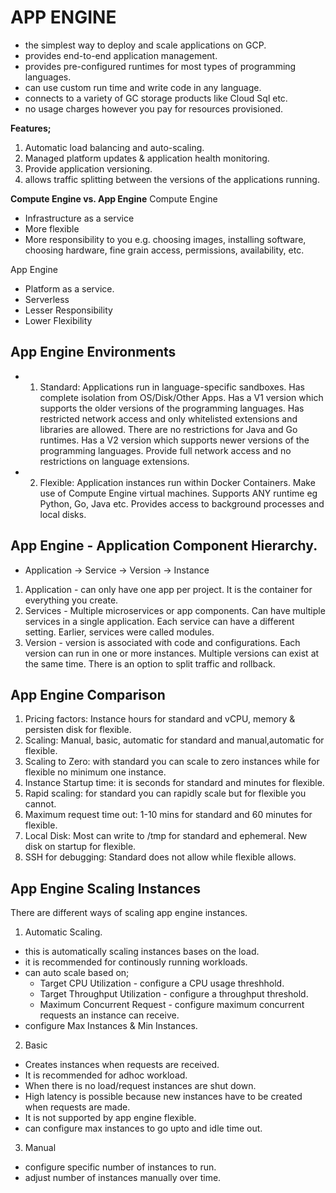 # APP ENGINE

- the simplest way to deploy and scale applications on GCP.
- provides end-to-end application management.
- provides pre-configured runtimes for most types of programming languages.
- can use custom run time and write code in any language.
- connects to a variety of GC storage products like Cloud Sql etc.
- no usage charges however you pay for resources provisioned.

**Features;**

1. Automatic load balancing and auto-scaling.
2. Managed platform updates & application health monitoring.
3. Provide application versioning.
4. allows traffic splitting between the versions of the applications running.

**Compute Engine vs. App Engine**
Compute Engine

- Infrastructure as a service
- More flexible
- More responsibility to you e.g. choosing images, installing software, choosing hardware, fine grain access, permissions, availability, etc.

App Engine

- Platform as a service.
- Serverless
- Lesser Responsibility
- Lower Flexibility

## App Engine Environments

- 1. Standard: Applications run in language-specific sandboxes. Has complete isolation from OS/Disk/Other Apps.
     Has a V1 version which supports the older versions of the programming languages. Has restricted network access and only whitelisted extensions and libraries are allowed.
     There are no restrictions for Java and Go runtimes.
     Has a V2 version which supports newer versions of the programming languages. Provide full network access and no restrictions on language extensions.

- 2. Flexible: Application instances run within Docker Containers.
     Make use of Compute Engine virtual machines.
     Supports ANY runtime eg Python, Go, Java etc.
     Provides access to background processes and local disks.

## App Engine - Application Component Hierarchy.

- Application -> Service -> Version -> Instance

1. Application - can only have one app per project. It is the container for everything you create.
2. Services - Multiple microservices or app components. Can have multiple services in a single application. Each service can have a different setting. Earlier, services were called modules.
3. Version - version is associated with code and configurations. Each version can run in one or more instances. Multiple versions can exist at the same time. There is an option to split traffic and rollback.

## App Engine Comparison

1. Pricing factors: Instance hours for standard and vCPU, memory & persisten disk for flexible.
2. Scaling: Manual, basic, automatic for standard and manual,automatic for flexible.
3. Scaling to Zero: with standard you can scale to zero instances while for flexible no minimum one instance.
4. Instance Startup time: it is seconds for standard and minutes for flexible.
5. Rapid scaling: for standard you can rapidly scale but for flexible you cannot.
6. Maximum request time out: 1-10 mins for standard and 60 minutes for flexible.
7. Local Disk: Most can write to /tmp for standard and ephemeral. New disk on startup for flexible.
8. SSH for debugging: Standard does not allow while flexible allows.

## App Engine Scaling Instances

There are different ways of scaling app engine instances.

1. Automatic Scaling.

- this is automatically scaling instances bases on the load.
- it is recommended for continously running workloads.
- can auto scale based on;
  - Target CPU Utilization - configure a CPU usage threshhold.
  - Target Throughput Utilization - configure a throughput threshold.
  - Maximum Concurrent Request - configure maximum concurrent requests an instance can receive.
- configure Max Instances & Min Instances.

2. Basic

- Creates instances when requests are received.
- It is recommended for adhoc workload.
- When there is no load/request instances are shut down.
- High latency is possible because new instances have to be created when requests are made.
- It is not supported by app engine flexible.
- can configure max instances to go upto and idle time out.

3. Manual

- configure specific number of instances to run.
- adjust number of instances manually over time.
